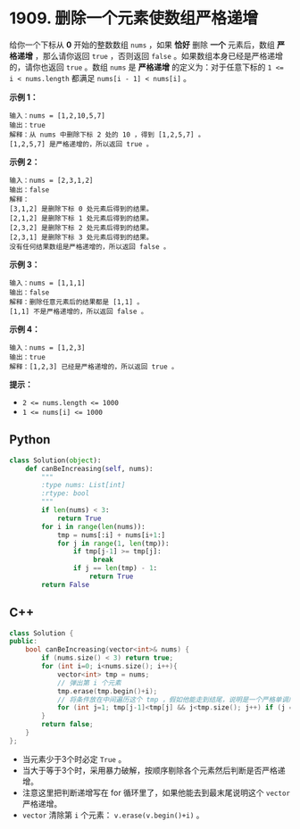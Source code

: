 # 1909. 删除一个元素使数组严格递增

给你一个下标从 **0** 开始的整数数组 `nums` ，如果 **恰好** 删除 **一个** 元素后，数组 **严格递增** ，那么请你返回 `true` ，否则返回 `false` 。如果数组本身已经是严格递增的，请你也返回 `true` 。数组 `nums` 是 **严格递增** 的定义为：对于任意下标的 `1 <= i < nums.length` 都满足 `nums[i - 1] < nums[i]` 。

**示例 1：**

```
输入：nums = [1,2,10,5,7]
输出：true
解释：从 nums 中删除下标 2 处的 10 ，得到 [1,2,5,7] 。
[1,2,5,7] 是严格递增的，所以返回 true 。
```

**示例 2：**

```
输入：nums = [2,3,1,2]
输出：false
解释：
[3,1,2] 是删除下标 0 处元素后得到的结果。
[2,1,2] 是删除下标 1 处元素后得到的结果。
[2,3,2] 是删除下标 2 处元素后得到的结果。
[2,3,1] 是删除下标 3 处元素后得到的结果。
没有任何结果数组是严格递增的，所以返回 false 。
```

**示例 3：**

```
输入：nums = [1,1,1]
输出：false
解释：删除任意元素后的结果都是 [1,1] 。
[1,1] 不是严格递增的，所以返回 false 。
```

**示例 4：**

```
输入：nums = [1,2,3]
输出：true
解释：[1,2,3] 已经是严格递增的，所以返回 true 。
```

**提示：**

- `2 <= nums.length <= 1000`
- `1 <= nums[i] <= 1000`

## Python

```python
class Solution(object):
    def canBeIncreasing(self, nums):
        """
        :type nums: List[int]
        :rtype: bool
        """
        if len(nums) < 3:
            return True
        for i in range(len(nums)):
            tmp = nums[:i] + nums[i+1:]
            for j in range(1, len(tmp)):
                if tmp[j-1] >= tmp[j]:
                     break
                if j == len(tmp) - 1:
                    return True
        return False
```

## C++

```c++
class Solution {
public:
    bool canBeIncreasing(vector<int>& nums) {
        if (nums.size() < 3) return true;
        for (int i=0; i<nums.size(); i++){
            vector<int> tmp = nums;
            // 弹出第 i 个元素
            tmp.erase(tmp.begin()+i);
            // 将条件放在中间遍历这个 tmp ，假如他能走到结尾，说明是一个严格单调序列
            for (int j=1; tmp[j-1]<tmp[j] && j<tmp.size(); j++) if (j == tmp.size()-1) return true;
        }
        return false;
    }
};
```

- 当元素少于3个时必定 `True` 。
- 当大于等于3个时，采用暴力破解，按顺序剔除各个元素然后判断是否严格递增。
- 注意这里把判断递增写在 for 循环里了，如果他能去到最末尾说明这个 `vector` 严格递增。
- `vector` 清除第 `i` 个元素： `v.erase(v.begin()+i)` 。

